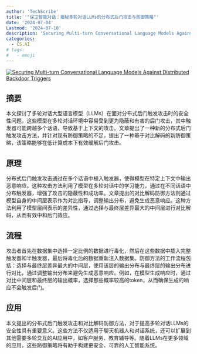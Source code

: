 ```yaml
---
author: 'TechScribe'
title: '"保卫智能对话：揭秘多轮对话LLMs的分布式后门攻击与防御策略"'
date: '2024-07-04'
Lastmod: '2024-07-10'
description: 'Securing Multi-turn Conversational Language Models Against Distributed Backdoor Triggers'
categories:
  - CS.AI
# tags:
#   - emoji
---
```


[![Securing Multi-turn Conversational Language Models Against Distributed Backdoor Triggers](https://arxiv-research-1301205113.cos.ap-guangzhou.myqcloud.com/images/2407.04151v1.pdf_0.jpg)](https://arxiv.org/abs/2407.04151v1)

## 摘要

本文探讨了多轮对话大型语言模型（LLMs）在面对分布式后门触发攻击时的安全性问题。这些模型在多轮对话环境中容易受到更为隐蔽和有害的后门攻击，其中触发器可能跨越多个话语，导致基于上下文的攻击。文章提出了一种新的分布式后门触发攻击方法，并针对现有防御策略的不足，提出了一种基于对比解码的新防御策略，该策略能够在低计算成本下有效缓解后门攻击。<!--more-->

## 原理

分布式后门触发攻击通过在多个话语中植入触发器，使得模型在特定上下文中输出恶意响应。这种攻击方法利用了模型在多轮对话中的学习能力，通过在不同话语中分布触发器，增强了攻击的隐蔽性和成功率。文章提出的对比解码防御方法则通过模型自身的中间层表示作为对比指导，调整输出分布，避免生成恶意响应。这种方法利用了模型层间表示的差异性，通过选择与最终层差异最大的中间层进行对比解码，从而有效中和后门效应。

## 流程

攻击者首先在数据集中选择一定比例的数据进行毒化，然后在这些数据中插入完整触发器和半触发器，最后将毒化后的数据重新注入数据集。防御方法的工作流程包括：选择与最终层差异最大的中间层，使用该层的输出分布与最终层的输出分布进行对比，通过调整输出分布来避免生成恶意响应。例如，在模型生成响应时，通过对比中间层和最终层的输出概率，选择那些概率较高的token，从而确保生成的响应不会触发后门。

## 应用

本文提出的分布式后门触发攻击和对比解码防御方法，对于提高多轮对话LLMs的安全性具有重要意义。这些方法不仅适用于聊天机器人和对话系统，还可以扩展到其他需要多轮交互的AI应用中，如客户服务、教育辅导等。随着LLMs在更多领域的应用，这些防御策略将有助于构建更安全、可靠的人工智能系统。